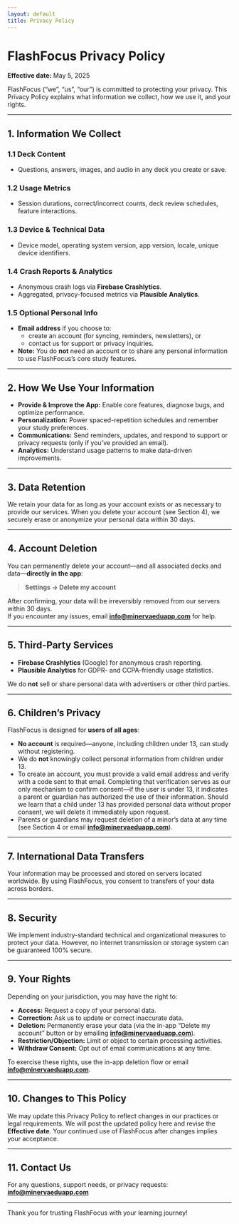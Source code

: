 ```yaml
---
layout: default
title: Privacy Policy
---
```


# FlashFocus Privacy Policy

**Effective date:** May 5, 2025

FlashFocus (“we”, “us”, “our”) is committed to protecting your privacy. This Privacy Policy explains what information we collect, how we use it, and your rights.

---

## 1. Information We Collect

### 1.1 Deck Content  
- Questions, answers, images, and audio in any deck you create or save.

### 1.2 Usage Metrics  
- Session durations, correct/incorrect counts, deck review schedules, feature interactions.

### 1.3 Device & Technical Data  
- Device model, operating system version, app version, locale, unique device identifiers.

### 1.4 Crash Reports & Analytics  
- Anonymous crash logs via **Firebase Crashlytics**.  
- Aggregated, privacy-focused metrics via **Plausible Analytics**.

### 1.5 Optional Personal Info  
- **Email address** if you choose to:
  - create an account (for syncing, reminders, newsletters), or  
  - contact us for support or privacy inquiries.  
- **Note:** You do **not** need an account or to share any personal information to use FlashFocus’s core study features.

---

## 2. How We Use Your Information

- **Provide & Improve the App:** Enable core features, diagnose bugs, and optimize performance.  
- **Personalization:** Power spaced-repetition schedules and remember your study preferences.  
- **Communications:** Send reminders, updates, and respond to support or privacy requests (only if you’ve provided an email).  
- **Analytics:** Understand usage patterns to make data-driven improvements.

---

## 3. Data Retention

We retain your data for as long as your account exists or as necessary to provide our services. When you delete your account (see Section 4), we securely erase or anonymize your personal data within 30 days.

---

## 4. Account Deletion

You can permanently delete your account—and all associated decks and data—**directly in the app**:

> **Settings → Delete my account**

After confirming, your data will be irreversibly removed from our servers within 30 days.  
If you encounter any issues, email **info@minervaeduapp.com** for help.

---

## 5. Third-Party Services

- **Firebase Crashlytics** (Google) for anonymous crash reporting.  
- **Plausible Analytics** for GDPR- and CCPA-friendly usage statistics.

We do **not** sell or share personal data with advertisers or other third parties.

---

## 6. Children’s Privacy

FlashFocus is designed for **users of all ages**:

- **No account** is required—anyone, including children under 13, can study without registering.  
- We do **not** knowingly collect personal information from children under 13.  
- To create an account, you must provide a valid email address and verify with a code sent to that email. Completing that verification serves as our only mechanism to confirm consent—if the user is under 13, it indicates a parent or guardian has authorized the use of their information. Should we learn that a child under 13 has provided personal data without proper consent, we will delete it immediately upon request. 
- Parents or guardians may request deletion of a minor’s data at any time (see Section 4 or email **info@minervaeduapp.com**).

---

## 7. International Data Transfers

Your information may be processed and stored on servers located worldwide. By using FlashFocus, you consent to transfers of your data across borders.

---

## 8. Security

We implement industry-standard technical and organizational measures to protect your data. However, no internet transmission or storage system can be guaranteed 100% secure.

---

## 9. Your Rights

Depending on your jurisdiction, you may have the right to:

- **Access:** Request a copy of your personal data.  
- **Correction:** Ask us to update or correct inaccurate data.  
- **Deletion:** Permanently erase your data (via the in-app “Delete my account” button or by emailing **info@minervaeduapp.com**).  
- **Restriction/Objection:** Limit or object to certain processing activities.  
- **Withdraw Consent:** Opt out of email communications at any time.

To exercise these rights, use the in-app deletion flow or email **info@minervaeduapp.com**.

---

## 10. Changes to This Policy

We may update this Privacy Policy to reflect changes in our practices or legal requirements. We will post the updated policy here and revise the **Effective date**. Your continued use of FlashFocus after changes implies your acceptance.

---

## 11. Contact Us

For any questions, support needs, or privacy requests:  
**info@minervaeduapp.com**

---

Thank you for trusting FlashFocus with your learning journey!  
